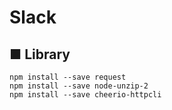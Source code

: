 # Slack

## ■ Library
```
npm install --save request
npm install --save node-unzip-2
npm install --save cheerio-httpcli
```